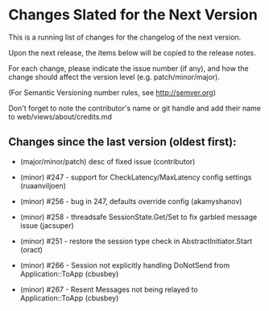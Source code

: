 Changes Slated for the Next Version
===================================

This is a running list of changes for the changelog of the next version.

Upon the next release, the items below will be copied to the release notes.

For each change, please indicate the issue number (if any), and how the
change should affect the version level (e.g. patch/minor/major).

(For Semantic Versioning number rules, see http://semver.org)

Don't forget to note the contributor's name or git handle
and add their name to web/views/about/credits.md


Changes since the last version (oldest first):
----------------------------------------------
* (major/minor/patch) desc of fixed issue (contributor)

* (minor) #247 - support for CheckLatency/MaxLatency config settings (ruaanviljoen)
* (minor) #256 - bug in 247, defaults override config (akamyshanov)
* (minor) #258 - threadsafe SessionState.Get/Set to fix garbled message issue (jacsuper)
* (minor) #251 - restore the session type check in AbstractInitiator.Start (oract)
* (minor) #266 - Session not explicitly handling DoNotSend from Application::ToApp (cbusbey)
* (minor) #267 - Resent Messages not being relayed to Application::ToApp (cbusbey)

